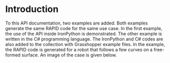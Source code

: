 # **Introduction**

To this API documentation, two examples are added. Both examples generate the same RAPID code for the same use case. In the first example, the use of the API inside IronPython is demonstrated. The other example is written in the C# programming language. The IronPython and C# codes are also added to the collection with Grasshopper example files. In the example, the RAPID code is generated for a robot that follows a few curves on a free-formed surface. An image of the case is given below.
